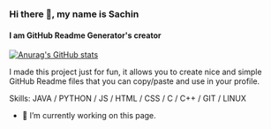 ### Hi there 👋, my name is Sachin
#### I am GitHub Readme Generator's creator
[![Anurag's GitHub stats](https://github-readme-stats.vercel.app/api?username=sachin1712)](https://github.com/anuraghazra/github-readme-stats)

I made this project just for fun, it allows you to create nice and simple GitHub Readme files that you can copy/paste and use in your profile.

Skills: JAVA / PYTHON / JS / HTML / CSS / C / C++ / GIT / LINUX

- 🔭 I’m currently working on this page. 




